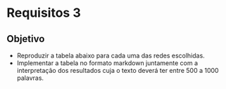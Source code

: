 # Requisitos 3
## Objetivo
- Reproduzir a tabela abaixo para cada uma das redes escolhidas.
- Implementar a tabela no formato markdown juntamente com a interpretação dos resultados cuja o texto deverá ter entre 500 a 1000 palavras.

